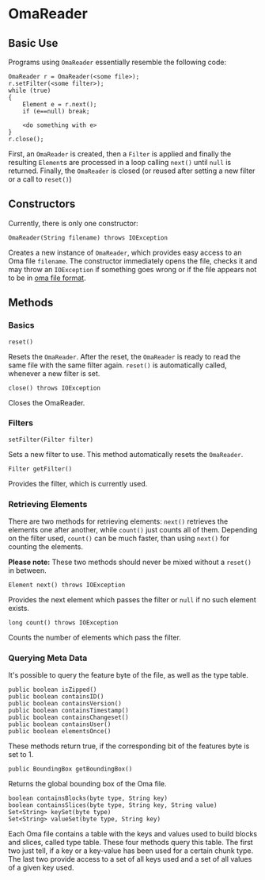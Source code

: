 # OmaReader

## Basic Use

Programs using `OmaReader` essentially resemble the following code:

    OmaReader r = OmaReader(<some file>);
    r.setFilter(<some filter>);
    while (true)
    {
        Element e = r.next();
        if (e==null) break;

        <do something with e>
    }
    r.close();

First, an `OmaReader` is created, then a `Filter` is applied and
finally the resulting `Element`s are processed in a loop calling
`next()` until `null` is returned. Finally, the `OmaReader` is closed
(or reused after setting a new filter or a call to `reset()`)


## Constructors

Currently, there is only one constructor:

    OmaReader(String filename) throws IOException

Creates a new instance of `OmaReader`, which provides easy access to
an Oma file `filename`. The constructor immediately opens the file,
checks it and may throw an `IOException` if something goes wrong or if
the file appears not to be in
[oma file format](https://github.com/kumakyoo42/oma-file-formats).

## Methods

### Basics

    reset()

Resets the `OmaReader`. After the reset, the `OmaReader` is ready to
read the same file with the same filter again. `reset()` is
automatically called, whenever a new filter is set.

    close() throws IOException

Closes the OmaReader.

### Filters

    setFilter(Filter filter)

Sets a new filter to use. This method automatically resets the
`OmaReader`.

    Filter getFilter()

Provides the filter, which is currently used.

### Retrieving Elements

There are two methods for retrieving elements: `next()` retrieves the
elements one after another, while `count()` just counts all of them.
Depending on the filter used, `count()` can be much faster, than using
`next()` for counting the elements.

**Please note:** These two methods should never be mixed without a
`reset()` in between.

    Element next() throws IOException

Provides the next element which passes the filter or `null` if no such
element exists.

    long count() throws IOException

Counts the number of elements which pass the filter.

### Querying Meta Data

It's possible to query the feature byte of the file, as well as the
type table.

    public boolean isZipped()
    public boolean containsID()
    public boolean containsVersion()
    public boolean containsTimestamp()
    public boolean containsChangeset()
    public boolean containsUser()
    public boolean elementsOnce()

These methods return true, if the corresponding bit of the features
byte is set to 1.

    public BoundingBox getBoundingBox()

Returns the global bounding box of the Oma file.

    boolean containsBlocks(byte type, String key)
    boolean containsSlices(byte type, String key, String value)
    Set<String> keySet(byte type)
    Set<String> valueSet(byte type, String key)

Each Oma file contains a table with the keys and values used to build
blocks and slices, called type table. These four methods query this
table. The first two just tell, if a key or a key-value has been used
for a certain chunk type. The last two provide access to a set of all
keys used and a set of all values of a given key used.

